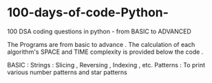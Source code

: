 # 100-days-of-code-Python-
100 DSA coding questions in python - from BASIC to ADVANCED

The Programs are from basic to advance . 
The calculation of each algorithm's SPACE and TIME complexity is provided below the code . 

BASIC :
Strings : Slicing , Reversing , Indexing , etc. 
Patterns : To print various number patterns and star patterns
